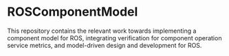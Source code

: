 ROSComponentModel
=================

This repository contains the relevant work towards implementing a component model for ROS, integrating verification for component operation service metrics, and model-driven design and development for ROS.
